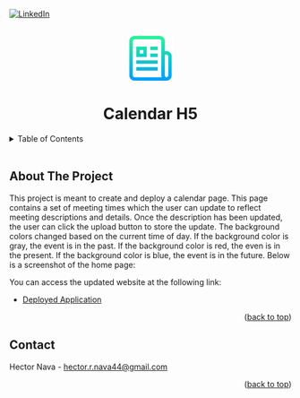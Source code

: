 <div id="top"></div>

[![LinkedIn][linkedin-shield]][linkedin-url]

<!-- Project Logo -->
<br/>
<div align="center">
    <img src="./assets/images/readmelogo.png" alt="Logo" width="80" height="80">
    <h1 align="center">Calendar H5</h1>
</div>

<!-- Table of Contents -->
<details>
    <summary>Table of Contents</summary>
    <ol>
        <li><a href="#about-the-project">About The Project</a></li>
        <li><a href="#contact">Contact</a></li>
    </ol>
</details>
<br/>

## About The Project

This project is meant to create and deploy a calendar page. This page contains a set of meeting times which the user can update to reflect meeting descriptions and details. Once the description has been updated, the user can click the upload button to store the update. The background colors changed based on the current time of day. If the background color is gray, the event is in the past. If the background color is red, the even is in the present. If the background color is blue, the event is in the future. Below is a screenshot of the home page:


You can access the updated website at the following link:
* [Deployed Application](https://hnava47.github.io/CalendarH5/)

<p align="right">(<a href="#top">back to top</a>)</p>

## Contact
Hector Nava - hector.r.nava44@gmail.com

<p align="right">(<a href="#top">back to top</a>)</p>

<!-- MARKDOWN LINKS & IMAGES -->
[linkedin-shield]: https://img.shields.io/badge/-LinkedIn-black.svg?style=for-the-badge&logo=linkedin&colorB=555
[linkedin-url]: https://linkedin.com/in/hector-nava-mba
